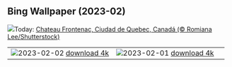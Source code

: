## Bing Wallpaper (2023-02)
![](https://www.bing.com/th?id=OHR.QuebecFrontenac_ES-ES2773167504_UHD.jpg&w=1000)Today: [Chateau Frontenac, Ciudad de Quebec, Canadá (© Romiana Lee/Shutterstock)](https://www.bing.com/th?id=OHR.QuebecFrontenac_ES-ES2773167504_UHD.jpg)

|      |      |      |
| :----: | :----: | :----: |
|![](https://www.bing.com/th?id=OHR.GroundhogThree_ES-ES2648264092_UHD.jpg&pid=hp&w=384&h=216&rs=1&c=4)2023-02-02 [download 4k](https://www.bing.com/th?id=OHR.GroundhogThree_ES-ES2648264092_UHD.jpg)|![](https://www.bing.com/th?id=OHR.SpainOlive_ES-ES8566663896_UHD.jpg&pid=hp&w=384&h=216&rs=1&c=4)2023-02-01 [download 4k](https://www.bing.com/th?id=OHR.SpainOlive_ES-ES8566663896_UHD.jpg)|
